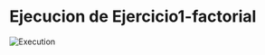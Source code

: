 # Ejecucion de Ejercicio1-factorial

![Execution](https://github.com/ivanchenoweth/data-structure-js-UTH/blob/main/Actividad2-recursividad/Ejercicio1-factorial/Test-Factorial-ejecucion.jpg)